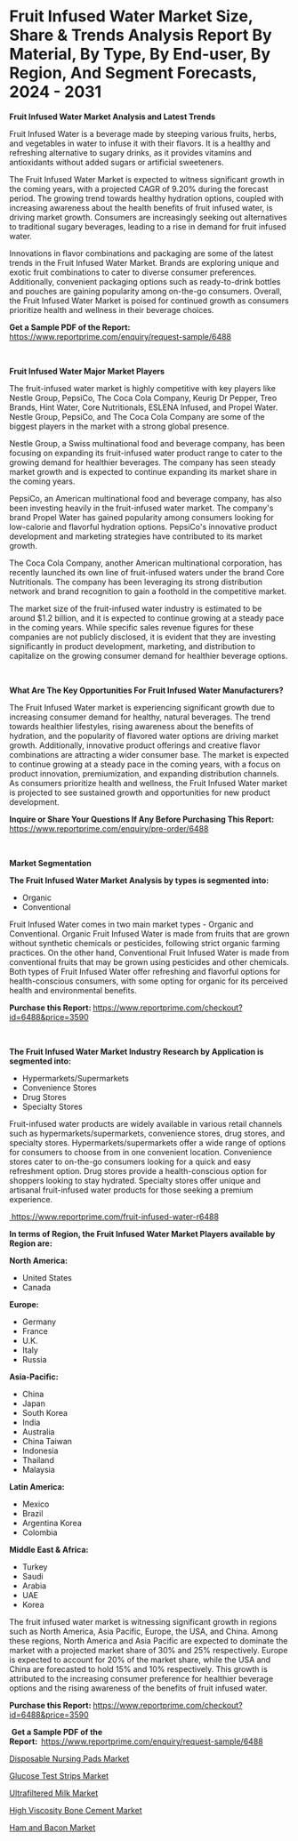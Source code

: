<p><h1>Fruit Infused Water Market Size, Share & Trends Analysis Report By Material, By Type, By End-user, By Region, And Segment Forecasts, 2024 - 2031</h1></p><p><strong>Fruit Infused Water Market Analysis and Latest Trends</strong></p>
<p><p>Fruit Infused Water is a beverage made by steeping various fruits, herbs, and vegetables in water to infuse it with their flavors. It is a healthy and refreshing alternative to sugary drinks, as it provides vitamins and antioxidants without added sugars or artificial sweeteners.</p><p>The Fruit Infused Water Market is expected to witness significant growth in the coming years, with a projected CAGR of 9.20% during the forecast period. The growing trend towards healthy hydration options, coupled with increasing awareness about the health benefits of fruit infused water, is driving market growth. Consumers are increasingly seeking out alternatives to traditional sugary beverages, leading to a rise in demand for fruit infused water.</p><p>Innovations in flavor combinations and packaging are some of the latest trends in the Fruit Infused Water Market. Brands are exploring unique and exotic fruit combinations to cater to diverse consumer preferences. Additionally, convenient packaging options such as ready-to-drink bottles and pouches are gaining popularity among on-the-go consumers. Overall, the Fruit Infused Water Market is poised for continued growth as consumers prioritize health and wellness in their beverage choices.</p></p>
<p><strong>Get a Sample PDF of the Report:&nbsp;</strong> <a href="https://www.reportprime.com/enquiry/request-sample/6488">https://www.reportprime.com/enquiry/request-sample/6488</a></p>
<p>&nbsp;</p>
<p><strong>Fruit Infused Water Major Market Players</strong></p>
<p><p>The fruit-infused water market is highly competitive with key players like Nestle Group, PepsiCo, The Coca Cola Company, Keurig Dr Pepper, Treo Brands, Hint Water, Core Nutritionals, ESLENA Infused, and Propel Water. Nestle Group, PepsiCo, and The Coca Cola Company are some of the biggest players in the market with a strong global presence.</p><p>Nestle Group, a Swiss multinational food and beverage company, has been focusing on expanding its fruit-infused water product range to cater to the growing demand for healthier beverages. The company has seen steady market growth and is expected to continue expanding its market share in the coming years.</p><p>PepsiCo, an American multinational food and beverage company, has also been investing heavily in the fruit-infused water market. The company's brand Propel Water has gained popularity among consumers looking for low-calorie and flavorful hydration options. PepsiCo's innovative product development and marketing strategies have contributed to its market growth.</p><p>The Coca Cola Company, another American multinational corporation, has recently launched its own line of fruit-infused waters under the brand Core Nutritionals. The company has been leveraging its strong distribution network and brand recognition to gain a foothold in the competitive market.</p><p>The market size of the fruit-infused water industry is estimated to be around $1.2 billion, and it is expected to continue growing at a steady pace in the coming years. While specific sales revenue figures for these companies are not publicly disclosed, it is evident that they are investing significantly in product development, marketing, and distribution to capitalize on the growing consumer demand for healthier beverage options.</p></p>
<p>&nbsp;</p>
<p><strong>What Are The Key Opportunities For Fruit Infused Water Manufacturers?</strong></p>
<p><p>The Fruit Infused Water market is experiencing significant growth due to increasing consumer demand for healthy, natural beverages. The trend towards healthier lifestyles, rising awareness about the benefits of hydration, and the popularity of flavored water options are driving market growth. Additionally, innovative product offerings and creative flavor combinations are attracting a wider consumer base. The market is expected to continue growing at a steady pace in the coming years, with a focus on product innovation, premiumization, and expanding distribution channels. As consumers prioritize health and wellness, the Fruit Infused Water market is projected to see sustained growth and opportunities for new product development.</p></p>
<p><strong>Inquire or Share Your Questions If Any Before Purchasing This Report:</strong> <a href="https://www.reportprime.com/enquiry/pre-order/6488">https://www.reportprime.com/enquiry/pre-order/6488</a></p>
<p>&nbsp;</p>
<p><strong>Market Segmentation</strong></p>
<p><strong>The Fruit Infused Water Market Analysis by types is segmented into:</strong></p>
<p><ul><li>Organic</li><li>Conventional</li></ul></p>
<p><p>Fruit Infused Water comes in two main market types - Organic and Conventional. Organic Fruit Infused Water is made from fruits that are grown without synthetic chemicals or pesticides, following strict organic farming practices. On the other hand, Conventional Fruit Infused Water is made from conventional fruits that may be grown using pesticides and other chemicals. Both types of Fruit Infused Water offer refreshing and flavorful options for health-conscious consumers, with some opting for organic for its perceived health and environmental benefits.</p></p>
<p><strong>Purchase this Report:&nbsp;</strong><a href="https://www.reportprime.com/checkout?id=6488&price=3590">https://www.reportprime.com/checkout?id=6488&price=3590</a></p>
<p>&nbsp;</p>
<p><strong>The Fruit Infused Water Market Industry Research by Application is segmented into:</strong></p>
<p><ul><li>Hypermarkets/Supermarkets</li><li>Convenience Stores</li><li>Drug Stores</li><li>Specialty Stores</li></ul></p>
<p><p>Fruit-infused water products are widely available in various retail channels such as hypermarkets/supermarkets, convenience stores, drug stores, and specialty stores. Hypermarkets/supermarkets offer a wide range of options for consumers to choose from in one convenient location. Convenience stores cater to on-the-go consumers looking for a quick and easy refreshment option. Drug stores provide a health-conscious option for shoppers looking to stay hydrated. Specialty stores offer unique and artisanal fruit-infused water products for those seeking a premium experience.</p></p>
<p><a href="https://www.reportprime.com/fruit-infused-water-r6488">&nbsp;https://www.reportprime.com/fruit-infused-water-r6488</a></p>
<p><strong>In terms of Region, the Fruit Infused Water Market Players available by Region are:</strong></p>
<p>
    <p> <strong> North America: </strong>
        <ul>
            <li>United States</li>
            <li>Canada</li>
        </ul>
        </p> 
    <p> <strong> Europe: </strong>
        <ul>
            <li>Germany</li>
            <li>France</li>
            <li>U.K.</li>
            <li>Italy</li>
            <li>Russia</li>
        </ul>
        </p> 
    <p> <strong> Asia-Pacific: </strong>
        <ul>
            <li>China</li>
            <li>Japan</li>
            <li>South Korea</li>
            <li>India</li>
            <li>Australia</li>
            <li>China Taiwan</li>
            <li>Indonesia</li>
            <li>Thailand</li>
            <li>Malaysia</li>
        </ul>
        </p> 
    <p> <strong> Latin America: </strong>
        <ul>
            <li>Mexico</li>
            <li>Brazil</li>
            <li>Argentina Korea</li>
            <li>Colombia</li>
        </ul>
        </p> 
    <p> <strong> Middle East & Africa: </strong>
        <ul>
            <li>Turkey</li>
            <li>Saudi</li>
            <li>Arabia</li>
            <li>UAE</li>
            <li>Korea</li>
        </ul>
    </p>
    </p>
<p><p>The fruit infused water market is witnessing significant growth in regions such as North America, Asia Pacific, Europe, the USA, and China. Among these regions, North America and Asia Pacific are expected to dominate the market with a projected market share of 30% and 25% respectively. Europe is expected to account for 20% of the market share, while the USA and China are forecasted to hold 15% and 10% respectively. This growth is attributed to the increasing consumer preference for healthier beverage options and the rising awareness of the benefits of fruit infused water.</p></p>
<p><strong>Purchase this Report: </strong><a href="https://www.reportprime.com/checkout?id=6488&price=3590">https://www.reportprime.com/checkout?id=6488&price=3590</a></p>
<p>&nbsp;<strong>Get a Sample PDF of the Report:&nbsp;&nbsp;</strong><a href="https://www.reportprime.com/enquiry/request-sample/6488">https://www.reportprime.com/enquiry/request-sample/6488</a></p>
<p><strong></strong></p>
<p><p><a href="https://medium.com/@mdalsohelmia44/disposable-nursing-pads-market-essentials-key-market-players-demand-drivers-and-roi-potential-062380851727">Disposable Nursing Pads Market</a></p><p><a href="https://medium.com/@rebecca.smith5467/glucose-test-strips-market-share-market-analysis-growth-trends-forecasts-for-period-from-f26ba36f5dc0">Glucose Test Strips Market</a></p><p><a href="https://github.com/RichRobinson5/Market-Research-Report-List-6/blob/main/ultrafiltered-milk-market.md">Ultrafiltered Milk Market</a></p><p><a href="https://medium.com/@penurundingin_24290/global-high-viscosity-bone-cement-market-size-is-expected-to-reach-at-a-cagr-of-12-8-c363ea293af1">High Viscosity Bone Cement Market</a></p><p><a href="https://github.com/mandarincruisesvn/Market-Research-Report-List-1/blob/main/ham-and-bacon-market.md">Ham and Bacon Market</a></p></p>
